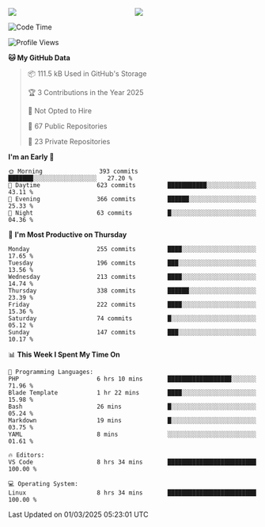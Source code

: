<p style="display:flex;align-items:center;column-gap:0.5rem;" align="center">
  <img style="flex-grow:1;align-self:stretch;object-fit:cover;"  src ="https://github-readme-stats.vercel.app/api?username=gnoluv9x&show_icons=true&count_private=true&theme=chartreuse-dark&hide_border=true">
  <img style="flex-grow:1;align-self:stretch;object-fit:cover;"src ="https://github-readme-stats.vercel.app/api/top-langs/?username=gnoluv9x&layout=compact&hide_border=true&theme=chartreuse-dark&&langs_count=6&hide=jupyter%20notebook,tex,css,php&exclude_repo=Pacman-AI">
</p>

<!--START_SECTION:waka-->
![Code Time](http://img.shields.io/badge/Code%20Time-1%2C008%20hrs%2044%20mins-blue)

![Profile Views](http://img.shields.io/badge/Profile%20Views-0-blue)

**🐱 My GitHub Data** 

> 📦 111.5 kB Used in GitHub's Storage 
 > 
> 🏆 3 Contributions in the Year 2025
 > 
> 🚫 Not Opted to Hire
 > 
> 📜 67 Public Repositories 
 > 
> 🔑 23 Private Repositories 
 > 
**I'm an Early 🐤** 

```text
🌞 Morning                393 commits         ███████░░░░░░░░░░░░░░░░░░   27.20 % 
🌆 Daytime                623 commits         ███████████░░░░░░░░░░░░░░   43.11 % 
🌃 Evening                366 commits         ██████░░░░░░░░░░░░░░░░░░░   25.33 % 
🌙 Night                  63 commits          █░░░░░░░░░░░░░░░░░░░░░░░░   04.36 % 
```
📅 **I'm Most Productive on Thursday** 

```text
Monday                   255 commits         ████░░░░░░░░░░░░░░░░░░░░░   17.65 % 
Tuesday                  196 commits         ███░░░░░░░░░░░░░░░░░░░░░░   13.56 % 
Wednesday                213 commits         ████░░░░░░░░░░░░░░░░░░░░░   14.74 % 
Thursday                 338 commits         ██████░░░░░░░░░░░░░░░░░░░   23.39 % 
Friday                   222 commits         ████░░░░░░░░░░░░░░░░░░░░░   15.36 % 
Saturday                 74 commits          █░░░░░░░░░░░░░░░░░░░░░░░░   05.12 % 
Sunday                   147 commits         ███░░░░░░░░░░░░░░░░░░░░░░   10.17 % 
```


📊 **This Week I Spent My Time On** 

```text
💬 Programming Languages: 
PHP                      6 hrs 10 mins       ██████████████████░░░░░░░   71.96 % 
Blade Template           1 hr 22 mins        ████░░░░░░░░░░░░░░░░░░░░░   15.98 % 
Bash                     26 mins             █░░░░░░░░░░░░░░░░░░░░░░░░   05.24 % 
Markdown                 19 mins             █░░░░░░░░░░░░░░░░░░░░░░░░   03.75 % 
YAML                     8 mins              ░░░░░░░░░░░░░░░░░░░░░░░░░   01.61 % 

🔥 Editors: 
VS Code                  8 hrs 34 mins       █████████████████████████   100.00 % 

💻 Operating System: 
Linux                    8 hrs 34 mins       █████████████████████████   100.00 % 
```


 Last Updated on 01/03/2025 05:23:01 UTC
<!--END_SECTION:waka-->

